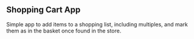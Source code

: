 ## Shopping Cart App

Simple app to add items to a shopping list, including multiples, and mark them as in the basket once found in the store.
